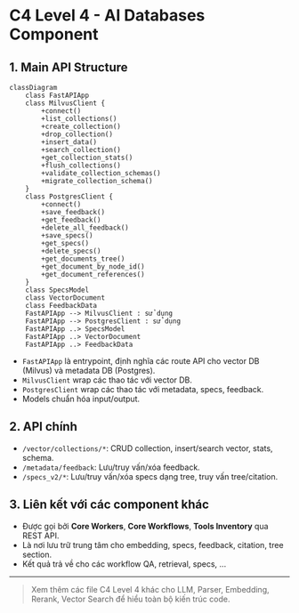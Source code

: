 # C4 Level 4 - AI Databases Component

## 1. Main API Structure
```mermaid
classDiagram
    class FastAPIApp
    class MilvusClient {
        +connect()
        +list_collections()
        +create_collection()
        +drop_collection()
        +insert_data()
        +search_collection()
        +get_collection_stats()
        +flush_collections()
        +validate_collection_schemas()
        +migrate_collection_schema()
    }
    class PostgresClient {
        +connect()
        +save_feedback()
        +get_feedback()
        +delete_all_feedback()
        +save_specs()
        +get_specs()
        +delete_specs()
        +get_documents_tree()
        +get_document_by_node_id()
        +get_document_references()
    }
    class SpecsModel
    class VectorDocument
    class FeedbackData
    FastAPIApp --> MilvusClient : sử dụng
    FastAPIApp --> PostgresClient : sử dụng
    FastAPIApp ..> SpecsModel
    FastAPIApp ..> VectorDocument
    FastAPIApp ..> FeedbackData
```
- `FastAPIApp` là entrypoint, định nghĩa các route API cho vector DB (Milvus) và metadata DB (Postgres).
- `MilvusClient` wrap các thao tác với vector DB.
- `PostgresClient` wrap các thao tác với metadata, specs, feedback.
- Models chuẩn hóa input/output.

## 2. API chính
- `/vector/collections/*`: CRUD collection, insert/search vector, stats, schema.
- `/metadata/feedback`: Lưu/truy vấn/xóa feedback.
- `/specs_v2/*`: Lưu/truy vấn/xóa specs dạng tree, truy vấn tree/citation.

## 3. Liên kết với các component khác
- Được gọi bởi **Core Workers**, **Core Workflows**, **Tools Inventory** qua REST API.
- Là nơi lưu trữ trung tâm cho embedding, specs, feedback, citation, tree section.
- Kết quả trả về cho các workflow QA, retrieval, specs, ...

---

> Xem thêm các file C4 Level 4 khác cho LLM, Parser, Embedding, Rerank, Vector Search để hiểu toàn bộ kiến trúc code. 